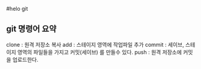#helo git

## git 명령어 요약

clone : 원격 저장소 복사
add : 스테이지 영역에 작업파일 추가
commit : 세이브, 스테이지 영역의 파일들을 가지고 커밋(세이브) 를 만들수 있다.
push : 원격 저장소에 커밋을 업로드한다.